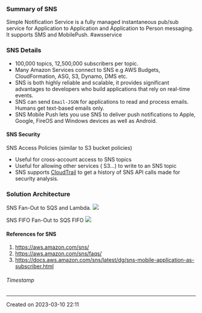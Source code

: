 ### Summary of SNS
Simple Notification Service is a fully managed instantaneous pub/sub service for Application to Application and Application to Person messaging. It supports SMS and MobilePush. #awsservice 
### SNS Details
- 100,000 topics, 12,500,000 subscribers per topic.
- Many Amazon Services connect to SNS e.g AWS Budgets, CloudFormation, ASG, S3, Dynamo, DMS etc.
- SNS is both highly reliable and scalable, it provides significant advantages to developers who build applications that rely on real-time events.
- SNS can send `Email-JSON` for applications to read and process emails. Humans get text-based emails only.
- SNS Mobile Push lets you use SNS to deliver push notifications to Apple, Google, FireOS and Windows devices as well as Android.

#### SNS Security
SNS Access Policies (similar to S3 bucket policies)
- Useful for cross-account access to SNS topics
- Useful for allowing other services ( S3…) to write to an SNS topic
- SNS supports [CloudTrail](CloudTrail) to get a history of SNS API calls made for security analysis.


### Solution Architecture

SNS Fan-Out to SQS and Lambda.
![](Pasted%20image%2020230310221856.png)

SNS FIFO Fan-Out to SQS FIFO
![](Pasted%20image%2020230310222059.png)
#### References for SNS
1. https://aws.amazon.com/sns/
2. https://aws.amazon.com/sns/faqs/
3. https://docs.aws.amazon.com/sns/latest/dg/sns-mobile-application-as-subscriber.html
###### Timestamp
---
Created on 2023-03-10 22:11